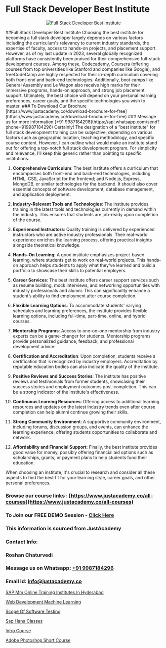 # Full Stack Developer Best Institute

<p align="center">
  <a href="https://justacademy.co/program-detail/full-stack-web-development">
    <img src="https://justacademy.co/storage2/program_images/1704700371.webp" alt="Full Stack Developer Best Institute">
  </a>
</p>
##Full Stack Developer Best Institute
Choosing the best institute for becoming a full stack developer largely depends on various factors including the curriculum's relevancy to current industry standards, the expertise of faculty, access to hands-on projects, and placement support. However, as of my last update in 2023, several globally recognized platforms have consistently been praised for their comprehensive full-stack development courses. Among these, Codecademy, Coursera (offering courses from top universities like Stanford and companies like Google), and freeCodeCamp are highly respected for their in-depth curriculum covering both front-end and back-end technologies. Additionally, boot camps like General Assembly and Le Wagon also receive high marks for their immersive programs, hands-on approach, and strong job placement support. Ultimately, the best choice will depend on your personal learning preferences, career goals, and the specific technologies you wish to master.
### To Download Our Brochure [https://www.justacademy.co/download-brochure-for-free](https://www.justacademy.co/download-brochure-for-free)
### Message us for more information [+91 9987184296](https://api.whatsapp.com/send?phone=919987184296)
Certainly! The designation of a "best institute" for full stack development training can be subjective, depending on various factors such as geographic location, teaching methodology, and specific course content. However, I can outline what would make an institute stand out for offering a top-notch full stack development program. For simplicity and relevance, I'll keep this generic rather than pointing to specific institutions.

1) **Comprehensive Curriculum**: The best institute offers a curriculum that encompasses both front-end and back-end technologies, including HTML, CSS, JavaScript for the frontend; and Node.js, Express, MongoDB, or similar technologies for the backend. It should also cover essential concepts of software development, database management, and application deployment.

2) **Industry-Relevant Tools and Technologies**: The institute provides training in the latest tools and technologies currently in demand within the industry. This ensures that students are job-ready upon completion of the course.

3) **Experienced Instructors**: Quality training is delivered by experienced instructors who are active industry professionals. Their real-world experience enriches the learning process, offering practical insights alongside theoretical knowledge.

4) **Hands-On Learning**: A good institute emphasizes project-based learning, where students get to work on real-world projects. This hands-on approach helps students to apply what they've learned and build a portfolio to showcase their skills to potential employers.

5) **Career Services**: The best institute offers career support services such as resume building, mock interviews, and networking opportunities with industry professionals and alumni. This can significantly enhance a student’s ability to find employment after course completion.

6) **Flexible Learning Options**: To accommodate students' varying schedules and learning preferences, the institute provides flexible learning options, including full-time, part-time, online, and hybrid courses.

7) **Mentorship Programs**: Access to one-on-one mentorship from industry experts can be a game-changer for students. Mentorship programs provide personalized guidance, feedback, and professional development advice.

8) **Certification and Accreditation**: Upon completion, students receive a certification that is recognized by industry employers. Accreditation by reputable education bodies can also indicate the quality of the institute.

9) **Positive Reviews and Success Stories**: The institute has positive reviews and testimonials from former students, showcasing their success stories and employment outcomes post-completion. This can be a strong indicator of the institute's effectiveness.

10) **Continuous Learning Resources**: Offering access to additional learning resources and updates on the latest industry trends even after course completion can help alumni continue growing their skills.

11) **Strong Community Environment**: A supportive community environment, including forums, discussion groups, and events, can enhance the learning experience, offering students opportunities to collaborate and network.

12) **Affordability and Financial Support**: Finally, the best institute provides good value for money, possibly offering financial aid options such as scholarships, grants, or payment plans to help students fund their education.

When choosing an institute, it's crucial to research and consider all these aspects to find the best fit for your learning style, career goals, and other personal preferences.

### Browse our course links : [https://www.justacademy.co/all-courses](https://www.justacademy.co/all-courses) 
### To Join our FREE DEMO Session - [Click Here](https://www.justacademy.co/register-for-course-demo)


### This information is sourced from JustAcademy
### Contact Info:
### Roshan Chaturvedi
### Message us on Whatsapp: [+91 9987184296](https://api.whatsapp.com/send?phone=919987184296)
### Email id: [info@justacademy.co](mailto:info@justacademy.co)
                
[SAP Mm Online Training Institutes In Hyderabad](https://www.linkedin.com/pulse/sap-mm-online-training-institutes-hyderabad-czdwf/)

[Web Development Machine Learning](https://www.linkedin.com/pulse/web-development-machine-learning-justacademy-pune-ta70c?trackingId=lUy8Uz4Gpy0QrxEDOvPAMg%3D%3D&lipi=urn%3Ali%3Apage%3Ad_flagship3_company_admin%3BdDdMc5iZRQyVFQUn28yu5g%3D%3D)

[Scope Of Software Testing](https://medium.com/@surajvaishnav5015/scope-of-software-testing-cfb5ab297d8b)

[Sap Hana Classes](https://medium.com/@surajvaishnav5015/sap-hana-classes-26131334d59a)

[Intro Course](https://justacademyin.github.io/justacademy/intro-course)

[Adobe Photoshop Short Course](https://justacademyin.github.io/justacademy/adobe-photoshop-short-course)

